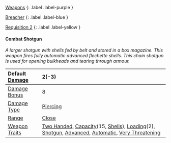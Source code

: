 
[Weapons](Game/Core/Weapons)
{: .label .label-purple }

[Breacher](Game/Blocks/Breacher)
{: .label .label-blue }

[Requisition 2](Game/Deployment#Requisition)
{: .label .label-yellow }
#### Combat Shotgun
*A larger shotgun with shells fed by belt and stored in a box magazine. This weapon fires fully automatic advanced flechette shells. This chain shotgun is used for opening bulkheads and tearing through armour.*

| Default [Damage](Core/Weapons#Calculating%20Damage) | 2(-3)                                                                                                                                                                                                                                                                                                                                                 |
| :-------------------------------------------------- | :---------------------------------------------------------------------------------------------------------------------------------------------------------------------------------------------------------------------------------------------------------------------------------------------------------------------------------------------------- |
| [Damage Bonus](Game/Core/Weapons#Damage%20Bonus)    | 8                                                                                                                                                                                                                                                                                                                                                     |
| [Damage Type](Core/Weapons#Damage%20Type)           | [Piercing](Game/Core/Injury#Piercing)                                                                                                                                                                                                                                                                                                                 |
| [Range](Core/Weapons#Range)                         | [Close](Game/Core/Movement#Close)                                                                                                                                                                                                                                                                                                                     |
| [Weapon Traits](Core/Weapon-Traits)                 | [Two Handed](Game/Core/Blocks/Two-Handed), [Capacity](Game/Core/Blocks/Capacity)(15, [Shells](Game/Munition-Details#Shells)), [Loading](Game/Core/Blocks/Loading)(2), [Shotgun](Game/Core/Blocks/Shotgun), [Advanced](Game/Core/Blocks/Advanced), [Automatic](Game/Core/Blocks/Automatic), [Very Threatening](Game/Core/Blocks/Very%20Threatening) |
